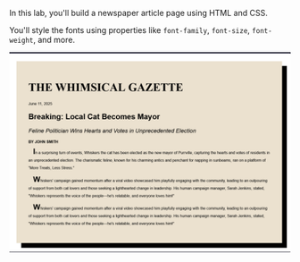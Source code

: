 In this lab, you'll build a newspaper article page using HTML and CSS.

You'll style the fonts using properties like `font-family`, `font-size`, `font-weight`, and more.

![alt text](image.png)